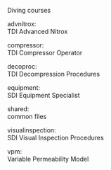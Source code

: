 Diving courses


advnitrox:			
TDI Advanced Nitrox

compressor:			
TDI Compressor Operator

decoproc:			
TDI Decompression Procedures

equipment:			
SDI Equipment Specialist

shared:				
common files

visualinspection:	
SDI Visual Inspection Procedures

vpm:					
Variable Permeability Model

